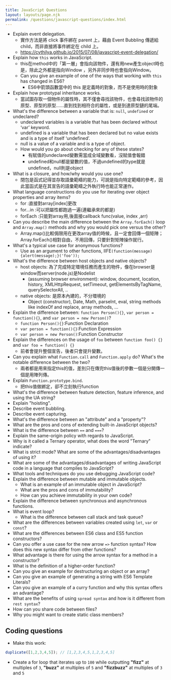 ```yaml
---
title: JavaScript Questions
layout: layouts/page.njk
permalink: /questions/javascript-questions/index.html
---
```


* Explain event delegation.
  * 實作方法是將 click 事件綁在 parent 上，藉由 Event Bubbling 傳遞給 child，而非直接將事件綁定在 child 上。
  * https://cythilya.github.io/2015/07/08/javascript-event-delegation/
* Explain how `this` works in JavaScript.
  * this在method中的「第一層」會指向該物件，還有用new產生object時也是，除此之外都是指向Window ，另外非同步時也會指向Window。
  * Can you give an example of one of the ways that working with `this` has changed in ES6?
    * ES6中箭頭函數當中的 this 是定義時的對象，而不是使用時的對象
* Explain how prototypal inheritance works.
  * 當試圖存取一個物件的屬性時，其不僅會尋找該物件，也會尋找該物件的原型、原型的原型……直到找到相符合的屬性，或是到達原型鏈的尾端。
* What's the difference between a variable that is: `null`, `undefined` or undeclared?
  * undeclared variables is a variable that has been declared without ‘var’ keyword.
  * undefined is a variable that has been declared but no value exists and is a type of itself ‘undefined’.
  * null is a value of a variable and is a type of object.
  * How would you go about checking for any of these states?
    * 有賦值的undeclared變數需當成全域變數看，沒賦值會報錯
    * undefined和null都是變數的值，不過undefined的type就是undefined，null則是object
* What is a closure, and how/why would you use one?
  * 閉包是函式記得並存取語彙範疇的能力，可說是指向特定範疇的參考，因此當函式是在其宣告的語彙範疇之外執行時也能正常運作。
* What language constructions do you use for iterating over object properties and array items?
  * for      :直接對array[index]更改
  * for...in :可以把屬性都跑過一遍(連繼承來的都是)
  * forEach  :只能對array用,後面接callback func(value, index ,arr)
* Can you describe the main difference between the `Array.forEach()` loop and `Array.map()` methods and why you would pick one versus the other?
  * Array.map()比較侷限用在更改array值的時候，且一定會回傳一個矩陣；Array.forEach()相對自由，不用回傳，只要針對矩陣操作就行。
* What's a typical use case for anonymous functions?
  * Use as an argument to other functions, IIFE`(function(message) {alert(message);}('foo'));`
* What's the difference between host objects and native objects?
  * host objects: 為了完成特定環境任務而產生的物件，像在browser是window而server(node.js)是Nodelist
    *  (assuming browser environment): window, document, location, history, XMLHttpRequest, setTimeout, getElementsByTagName, querySelectorAll, ..
  * native objects: 是原本內建的，不分環境的
    *  Object (constructor), Date, Math, parseInt, eval, string methods like indexOf and replace, array methods, ...
* Explain the difference between: `function Person(){}`, `var person = function(){}`, and `var person = new Person()`?
  * `function Person(){}`:Function Declaration
  * `var person = function(){}`:Function Expression
  * `var person = new Person()`:Function Constructor
* Explain the differences on the usage of `foo` between `function foo() {}` and `var foo = function() {}`
  * 前者會提升整個宣告，後者只會提升變數。
* Can you explain what `Function.call` and `Function.apply` do? What's the notable difference between the two?
  * 兩者都是用來指定this的值，差別只在傳完this值後的參數一個是分開傳一個是用陣列傳。
* Explain `Function.prototype.bind`.
  * 把this值做綁定，卻不立刻執行function
* What's the difference between feature detection, feature inference, and using the UA string?
* Explain "hoisting".
* Describe event bubbling.
* Describe event capturing.
* What's the difference between an "attribute" and a "property"?
* What are the pros and cons of extending built-in JavaScript objects?
* What is the difference between `==` and `===`?
* Explain the same-origin policy with regards to JavaScript.
* Why is it called a Ternary operator, what does the word "Ternary" indicate?
* What is strict mode? What are some of the advantages/disadvantages of using it?
* What are some of the advantages/disadvantages of writing JavaScript code in a language that compiles to JavaScript?
* What tools and techniques do you use debugging JavaScript code?
* Explain the difference between mutable and immutable objects.
  * What is an example of an immutable object in JavaScript?
  * What are the pros and cons of immutability?
  * How can you achieve immutability in your own code?
* Explain the difference between synchronous and asynchronous functions.
* What is event loop?
  * What is the difference between call stack and task queue?
* What are the differences between variables created using `let`, `var` or `const`?
* What are the differences between ES6 class and ES5 function constructors?
* Can you offer a use case for the new arrow `=>` function syntax? How does this new syntax differ from other functions?
* What advantage is there for using the arrow syntax for a method in a constructor?
* What is the definition of a higher-order function?
* Can you give an example for destructuring an object or an array?
* Can you give an example of generating a string with ES6 Template Literals?
* Can you give an example of a curry function and why this syntax offers an advantage?
* What are the benefits of using `spread syntax` and how is it different from `rest syntax`?
* How can you share code between files?
* Why you might want to create static class members?

## Coding questions
* Make this work:
```javascript
duplicate([1,2,3,4,5]); // [1,2,3,4,5,1,2,3,4,5]
```
* Create a for loop that iterates up to `100` while outputting **"fizz"** at multiples of `3`, **"buzz"** at multiples of `5` and **"fizzbuzz"** at multiples of `3` and `5`
